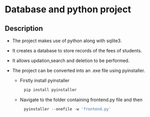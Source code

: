 # Database and python project
## Description
  * The project makes use of python along with sqlite3.
  * It creates a database to store records of the fees of students.
  * It allows updation,search and deletion to be performed.
  * The project can be converted into an .exe file using pyinstaller.

    * Firstly install pyinstaller
   
    ```python
         pip install pyinstaller
    ```
    * Navigate to the folder containing frontend.py file and then
   
    ```python
         pyinstaller --onefile -w 'frontend.py'
    ```
